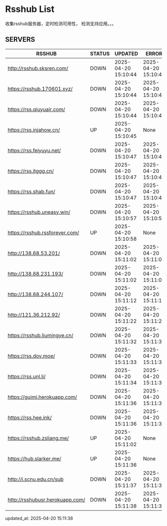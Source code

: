 # Rsshub List

收集rsshub服务器，定时检测可用性， 检测支持应用。。。


## SERVERS

|  RSSHUB   | STATUS  | UPDATED  | ERROR  | TWITTER |  
|  ----  | ----  | ----  | ----  | ---- |  
| http://rsshub.sksren.com/ | DOWN | 2025-04-20 15:10:44 | 2025-04-20 15:10:44 |  
| https://rsshub.170601.xyz/ | DOWN | 2025-04-20 15:10:44 | 2025-04-20 15:10:44 |  
| https://rss.qiuyuair.com/ | DOWN | 2025-04-20 15:10:44 | 2025-04-20 15:10:44 |  
| https://rss.injahow.cn/ | UP | 2025-04-20 15:10:45 | None ||  
| https://rss.feiyuyu.net/ | DOWN | 2025-04-20 15:10:47 | 2025-04-20 15:10:47 |  
| https://rss.itggg.cn/ | DOWN | 2025-04-20 15:10:47 | 2025-04-20 15:10:47 |  
| https://rss.shab.fun/ | DOWN | 2025-04-20 15:10:47 | 2025-04-20 15:10:47 |  
| https://rsshub.uneasy.win/ | DOWN | 2025-04-20 15:10:57 | 2025-04-20 15:10:57 |  
| https://rsshub.rssforever.com/ | UP | 2025-04-20 15:10:58 | None ||  
| http://138.68.53.201/ | DOWN | 2025-04-20 15:11:02 | 2025-04-20 15:11:02 |  
| http://138.68.231.193/ | DOWN | 2025-04-20 15:11:02 | 2025-04-20 15:11:02 |  
| http://138.68.244.107/ | DOWN | 2025-04-20 15:11:12 | 2025-04-20 15:11:12 |  
| http://121.36.212.92/ | DOWN | 2025-04-20 15:11:22 | 2025-04-20 15:11:22 |  
| https://rsshub.liumingye.cn/ | DOWN | 2025-04-20 15:11:32 | 2025-04-20 15:11:32 |  
| https://rss.dov.moe/ | DOWN | 2025-04-20 15:11:33 | 2025-04-20 15:11:33 |  
| https://rss.unl.li/ | DOWN | 2025-04-20 15:11:34 | 2025-04-20 15:11:34 |  
| https://guimi.herokuapp.com/ | DOWN | 2025-04-20 15:11:36 | 2025-04-20 15:11:36 |  
| https://rss.hee.ink/ | DOWN | 2025-04-20 15:11:36 | 2025-04-20 15:11:36 |  
| https://rsshub.zsliang.me/ | UP | 2025-04-20 15:11:02 | None |OK|  
| https://hub.slarker.me/ | UP | 2025-04-20 15:11:36 | None ||  
| http://i.scnu.edu.cn/sub | DOWN | 2025-04-20 15:11:37 | 2025-04-20 15:11:37 |  
| http://rsshubusr.herokuapp.com/ | DOWN | 2025-04-20 15:11:38 | 2025-04-20 15:11:38 |  
  

updated_at: 2025-04-20 15:11:38  
